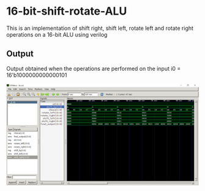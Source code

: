 # 16-bit-shift-rotate-ALU
This is an implementation of shift right, shift left, rotate left and rotate right operations on a 16-bit ALU using verilog

## Output
Output obtained when the operations are performed on the input i0 = 16'b1000000000000101

<img src="https://github.com/mihirkestur/16-bit-shift-rotate-ALU/blob/main/images/output.png">
